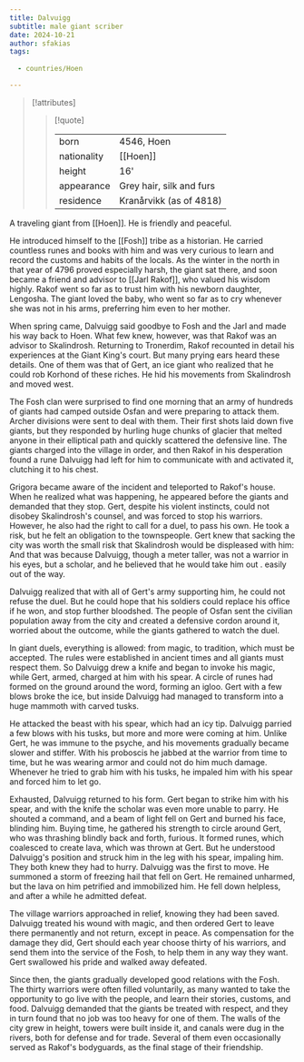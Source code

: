 ```yaml
---
title: Dalvuigg
subtitle: male giant scriber
date: 2024-10-21
author: sfakias
tags:
  
  - countries/Hoen

---
```

> [!attributes]
> 
> > [!quote]
> >
> > | | |
> > | --- | --- |
> > | born | 4546, Hoen |
> > | nationality | [[Hoen]] |
> > | height | 16' |
> > | appearance | Grey hair, silk and furs |
> > | residence | Kranårvikk (as of 4818) |

A traveling giant from [[Hoen]]. He is friendly and peaceful. 

He introduced himself to the [[Fosh]] tribe as a historian. He carried countless runes and books with him and was very curious to learn and record the customs and habits of the locals. As the winter in the north in that year of 4796 proved especially harsh, the giant sat there, and soon became a friend and advisor to [[Jarl Rakof]], who valued his wisdom highly. Rakof went so far as to trust him with his newborn daughter, Lengosha. The giant loved the baby, who went so far as to cry whenever she was not in his arms, preferring him even to her mother.

 When spring came, Dalvuigg said goodbye to Fosh and the Jarl and made his way back to Hoen. What few knew, however, was that Rakof was an advisor to Skalindrosh. Returning to Tronerdim, Rakof recounted in detail his experiences at the Giant King's court. But many prying ears heard these details. One of them was that of Gert, an ice giant who realized that he could rob Korhond of these riches. He hid his movements from Skalindrosh and moved west.

 The Fosh clan were surprised to find one morning that an army of hundreds of giants had camped outside Osfan and were preparing to attack them. Archer divisions were sent to deal with them. Their first shots laid down five giants, but they responded by hurling huge chunks of glacier that melted anyone in their elliptical path and quickly scattered the defensive line. The giants charged into the village in order, and then Rakof in his desperation found a rune Dalvuigg had left for him to communicate with and activated it, clutching it to his chest.

 Grigora became aware of the incident and teleported to Rakof's house. When he realized what was happening, he appeared before the giants and demanded that they stop. Gert, despite his violent instincts, could not disobey Skalindrosh's counsel, and was forced to stop his warriors. However, he also had the right to call for a duel, to pass his own. He took a risk, but he felt an obligation to the townspeople. Gert knew that sacking the city was worth the small risk that Skalindrosh would be displeased with him: And that was because Dalvuigg, though a meter taller, was not a warrior in his eyes, but a scholar, and he believed that he would take him out . easily out of the way.

 Dalvuigg realized that with all of Gert's army supporting him, he could not refuse the duel. But he could hope that his soldiers could replace his office if he won, and stop further bloodshed. The people of Osfan sent the civilian population away from the city and created a defensive cordon around it, worried about the outcome, while the giants gathered to watch the duel.

 In giant duels, everything is allowed: from magic, to tradition, which must be accepted. The rules were established in ancient times and all giants must respect them. So Dalvuigg drew a knife and began to invoke his magic, while Gert, armed, charged at him with his spear. A circle of runes had formed on the ground around the word, forming an igloo. Gert with a few blows broke the ice, but inside Dalvuigg had managed to transform into a huge mammoth with carved tusks.

 He attacked the beast with his spear, which had an icy tip. Dalvuigg parried a few blows with his tusks, but more and more were coming at him. Unlike Gert, he was immune to the psyche, and his movements gradually became slower and stiffer. With his proboscis he jabbed at the warrior from time to time, but he was wearing armor and could not do him much damage. Whenever he tried to grab him with his tusks, he impaled him with his spear and forced him to let go.

 Exhausted, Dalvuigg returned to his form. Gert began to strike him with his spear, and with the knife the scholar was even more unable to parry. He shouted a command, and a beam of light fell on Gert and burned his face, blinding him. Buying time, he gathered his strength to circle around Gert, who was thrashing blindly back and forth, furious. It formed runes, which coalesced to create lava, which was thrown at Gert. But he understood Dalvuigg's position and struck him in the leg with his spear, impaling him. They both knew they had to hurry. Dalvuigg was the first to move. He summoned a storm of freezing hail that fell on Gert. He remained unharmed, but the lava on him petrified and immobilized him. He fell down helpless, and after a while he admitted defeat.

 The village warriors approached in relief, knowing they had been saved. Dalvuigg treated his wound with magic, and then ordered Gert to leave there permanently and not return, except in peace. As compensation for the damage they did, Gert should each year choose thirty of his warriors, and send them into the service of the Fosh, to help them in any way they want. Gert swallowed his pride and walked away defeated.

 Since then, the giants gradually developed good relations with the Fosh. The thirty warriors were often filled voluntarily, as many wanted to take the opportunity to go live with the people, and learn their stories, customs, and food. Dalvuigg demanded that the giants be treated with respect, and they in turn found that no job was too heavy for one of them. The walls of the city grew in height, towers were built inside it, and canals were dug in the rivers, both for defense and for trade. Several of them even occasionally served as Rakof's bodyguards, as the final stage of their friendship.